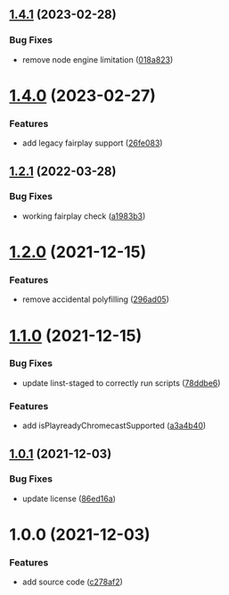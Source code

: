 ## [1.4.1](https://github.com/Eyevinn/is-drm-supported/compare/v1.4.0...v1.4.1) (2023-02-28)


### Bug Fixes

* remove node engine limitation ([018a823](https://github.com/Eyevinn/is-drm-supported/commit/018a823e9a46f43310e48716951c2e85d90f3865))

# [1.4.0](https://github.com/Eyevinn/is-drm-supported/compare/v1.2.1...v1.4.0) (2023-02-27)


### Features

* add legacy fairplay support ([26fe083](https://github.com/Eyevinn/is-drm-supported/commit/26fe0833fd6fcd384ce28113d8eb2b277c820ea1))

## [1.2.1](https://github.com/Eyevinn/is-drm-supported/compare/v1.2.0...v1.2.1) (2022-03-28)


### Bug Fixes

* working fairplay check ([a1983b3](https://github.com/Eyevinn/is-drm-supported/commit/a1983b375437a068b6a60e213894a0cdb322eed5))

# [1.2.0](https://github.com/Eyevinn/is-drm-supported/compare/v1.1.0...v1.2.0) (2021-12-15)


### Features

* remove accidental polyfilling ([296ad05](https://github.com/Eyevinn/is-drm-supported/commit/296ad053d0ba762a0bae186b1c095d3306631304))

# [1.1.0](https://github.com/Eyevinn/is-drm-supported/compare/v1.0.1...v1.1.0) (2021-12-15)


### Bug Fixes

* update linst-staged to correctly run scripts ([78ddbe6](https://github.com/Eyevinn/is-drm-supported/commit/78ddbe6026c562c64baa6242b8432b50434c03f1))


### Features

* add isPlayreadyChromecastSupported ([a3a4b40](https://github.com/Eyevinn/is-drm-supported/commit/a3a4b40b6cd097cc1290858967571594325f4e9a))

## [1.0.1](https://github.com/Eyevinn/is-drm-supported/compare/v1.0.0...v1.0.1) (2021-12-03)


### Bug Fixes

* update license ([86ed16a](https://github.com/Eyevinn/is-drm-supported/commit/86ed16af65af9e3cb0531ea4e059400cd2394671))

# 1.0.0 (2021-12-03)


### Features

* add source code ([c278af2](https://github.com/Eyevinn/is-drm-supported/commit/c278af2ae4af92560c0b5dd68acf4daca76d7643))

